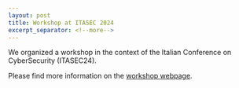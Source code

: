 ```yaml
---
layout: post
title: Workshop at ITASEC 2024
excerpt_separator: <!--more-->
---
```


We organized a workshop in the context of the Italian Conference on CyberSecurity (ITASEC24).

Please find more information on the <a href="/events/itasec24.html">workshop webpage</a>.

<!--more-->
